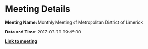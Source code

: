 # Meeting Details

**Meeting Name:** Monthly Meeting of Metropolitan District of Limerick

**Date and Time:** 2017-03-20 09:45:00

**<a href="https://www.limerick.ie/council/whats-on/monthly-meeting-metropolitan-district-limerick-5" target="_blank">Link to meeting</a>**
